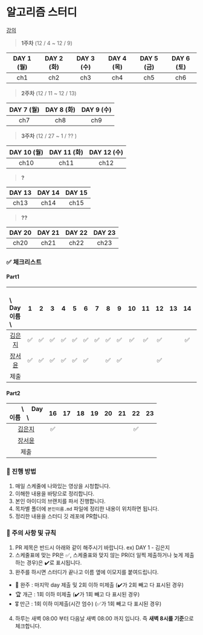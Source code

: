 # 알고리즘 스터디
[강의](https://school.programmers.co.kr/learn/courses/13213/13213-%EC%BD%94%EB%94%A9%ED%85%8C%EC%8A%A4%ED%8A%B8-%EA%B4%91%ED%83%88-%EB%B0%A9%EC%A7%80-a-to-z-javascript)
> **1주차** (12 / 4 ~ 12 / 9)

|DAY 1 (월)|DAY 2 (화)|DAY 3 (수)|DAY 4 (목)|DAY 5 (금)|DAY 6 (토)|
| :-: | :-: | :-: | :-: | :-: | :-: |  
| ch1 |  ch2 |  ch3 |  ch4 |  ch5 |  ch6 | 

> **2주차** (12 / 11 ~ 12 / 13)

|DAY 7 (월)|DAY 8 (화)|DAY 9 (수)|
| :-: | :-: | :-: |  
| ch7 |  ch8 |  ch9 | 

> **3주차** (12 / 27 ~ 1 / ?? )

|DAY 10 (월)|DAY 11 (화)|DAY 12 (수)|
| :-: | :-: | :-: |  
| ch10 |  ch11 |  ch12 | 

> **?**

|DAY 13|DAY 14|DAY 15|
| :-: | :-: | :-: |  
| ch13 |  ch14 |  ch15 | 

> **??**

|DAY 20|DAY 21|DAY 22|DAY 23|
| :-: | :-: | :-: | :-: |  
| ch20 |  ch21 |  ch22 |  ch23 |


### ✅ 체크리스트

#### Part1
| 　　\　 Day<br>이름　\                                      |  1  |  2  |  3  |  4  |  5  |  6  |  7  |  8  |  9  | 10  | 11  | 12  | 13  | 14  | 15  |
| :---------------------------------------------------------- | :-: | :-: | :-: | :-: | :-: | :-: | :-: | :-: | :-: | :-: | :-: | :-: | :-: | :-: | :-: |
| <center>[김은지](https://github.com/publdaze)</center>      |✅|✅|✅|✅|✅|✅|✅|✅|✅|✅|✅|✅||✅|✅|
| <center>[장서윤](https://github.com/pipisebastian)</center> |✅|✅|✅|✅|✅|✅||✅|✅|||✅|
| <center>제출</center>                                       |


#### Part2
| 　　\　 Day<br>이름　\                                      |  16  |  17  |  18  |  19  |  20  |  21  |  22  |  23  |
| :---------------------------------------------------------- | :-: | :-: | :-: | :-: | :-: | :-: | :-: | :-: |
| <center>[김은지](https://github.com/publdaze)</center>      |✅||||||✅|
| <center>[장서윤](https://github.com/pipisebastian)</center> |
| <center>제출</center>                                       |

### 📌 진행 방법

1. 매일 스케줄에 나와있는 영상을 시청합니다.
2. 이해한 내용을 바탕으로 정리합니다.
3. 본인 아이디의 브랜치를 파서 진행합니다.
4. 목차별 폴더에 `본인이름.md` 파일에 정리한 내용이 위치하면 됩니다.
5. 정리한 내용을 스터디 깃 레포에 PR합니다.

### 📌 주의 사항 및 규칙

1. PR 제목은 반드시 아래와 같이 해주시기 바랍니다.
   ex) DAY 1 - 김은지
2. 스케줄표에 맞는 PR은 ✅, 스케줄표와 맞지 않는 PR(더 일찍 제출하거나 늦게 제출하는 경우)은 ✔️로 표시됩니다.
3. 완주를 하시면 스터디가 끝나고 이름 옆에 이모지를 붙여드립니다.

- 👑 완주 : 마지막 day 제출 및 2회 이하 미제출 (:heavy_check_mark:가 2회 빼고 다 표시된 경우)
- 🏆 개근 : 1회 이하 미제출 (:heavy_check_mark:가 1회 빼고 다 표시된 경우)
- 🎖 만근 : 1회 이하 미제출(시간 엄수) (✅가 1회 빼고 다 표시된 경우)

4. 하루는 새벽 08:00 부터 다음날 새벽 08:00 까지 입니다. 즉 **새벽 8시를 기준**으로 체크합니다.
